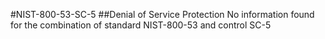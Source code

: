 #NIST-800-53-SC-5
##Denial of Service Protection
No information found for the combination of standard NIST-800-53 and control SC-5
